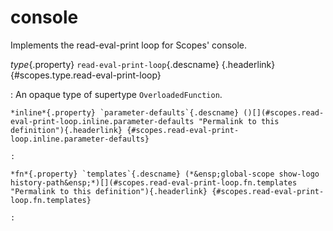<style type="text/css" rel="stylesheet">body { counter-reset: chapter 11; }</style>

console
=======

Implements the read-eval-print loop for Scopes' console.

*type*{.property} `read-eval-print-loop`{.descname} [](#scopes.type.read-eval-print-loop "Permalink to this definition"){.headerlink} {#scopes.type.read-eval-print-loop}

:   An opaque type of supertype `OverloadedFunction`.

    *inline*{.property} `parameter-defaults`{.descname} ()[](#scopes.read-eval-print-loop.inline.parameter-defaults "Permalink to this definition"){.headerlink} {#scopes.read-eval-print-loop.inline.parameter-defaults}

    :   

    *fn*{.property} `templates`{.descname} (*&ensp;global-scope show-logo history-path&ensp;*)[](#scopes.read-eval-print-loop.fn.templates "Permalink to this definition"){.headerlink} {#scopes.read-eval-print-loop.fn.templates}

    :   

